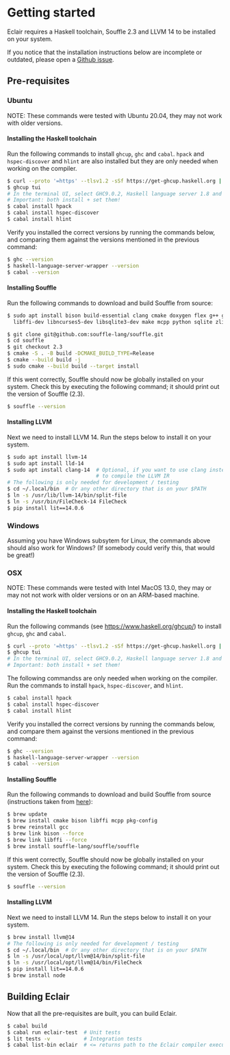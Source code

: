 # Getting started

Eclair requires a Haskell toolchain, Souffle 2.3 and LLVM 14 to be installed on
your system.

If you notice that the installation instructions below are incomplete or
outdated, please open a [Github issue](https://github.com/luc-tielen/eclair-lang/issues).

## Pre-requisites

### Ubuntu

NOTE: These commands were tested with Ubuntu 20.04, they may not work with older
versions.

#### Installing the Haskell toolchain

Run the following commands to install `ghcup`, `ghc` and `cabal`. `hpack` and
`hspec-discover` and `hlint` are also installed but they are only needed when working on the
compiler.

```bash
$ curl --proto '=https' --tlsv1.2 -sSf https://get-ghcup.haskell.org | sh
$ ghcup tui
# In the terminal UI, select GHC9.0.2, Haskell language server 1.8 and Cabal 3.6.
# Important: both install + set them!
$ cabal install hpack
$ cabal install hspec-discover
$ cabal install hlint
```

Verify you installed the correct versions by running the commands below, and
comparing them against the versions mentioned in the previous command:

```bash
$ ghc --version
$ haskell-language-server-wrapper --version
$ cabal --version
```

#### Installing Souffle

Run the following commands to download and build Souffle from source:

```bash
$ sudo apt install bison build-essential clang cmake doxygen flex g++ git \
  libffi-dev libncurses5-dev libsqlite3-dev make mcpp python sqlite zlib1g-dev

$ git clone git@github.com:souffle-lang/souffle.git
$ cd souffle
$ git checkout 2.3
$ cmake -S . -B build -DCMAKE_BUILD_TYPE=Release
$ cmake --build build -j
$ sudo cmake --build build --target install
```

If this went correctly, Souffle should now be globally installed on your system.
Check this by executing the following command; it should print out the version
of Souffle (2.3).

```bash
$ souffle --version
```

#### Installing LLVM

Next we need to install LLVM 14. Run the steps below to install it on your
system.

```bash
$ sudo apt install llvm-14
$ sudo apt install lld-14
$ sudo apt install clang-14  # Optional, if you want to use clang instead of llc
                             # to compile the LLVM IR
# The following is only needed for development / testing
$ cd ~/.local/bin  # Or any other directory that is on your $PATH
$ ln -s /usr/lib/llvm-14/bin/split-file
$ ln -s /usr/bin/FileCheck-14 FileCheck
$ pip install lit==14.0.6
```

### Windows

Assuming you have Windows subsytem for Linux, the commands above should also
work for Windows? (If somebody could verify this, that would be great!)

### OSX

NOTE: These commands were tested with Intel MacOS 13.0, they may or may not not work
with older versions or on an ARM-based machine.

#### Installing the Haskell toolchain

Run the following commands (see https://www.haskell.org/ghcup/) to install `ghcup`, `ghc` and `cabal`.

```bash
$ curl --proto '=https' --tlsv1.2 -sSf https://get-ghcup.haskell.org | sh
$ ghcup tui
# In the terminal UI, select GHC9.0.2, Haskell language server 1.8 and Cabal 3.6.
# Important: both install + set them!
```

The following commandss are only needed when working on the compiler.
Run the commands to install `hpack`, `hspec-discover`, and `hlint`.

```bash
$ cabal install hpack
$ cabal install hspec-discover
$ cabal install hlint
```

Verify you installed the correct versions by running the commands below, and
compare them against the versions mentioned in the previous command:

```bash
$ ghc --version
$ haskell-language-server-wrapper --version
$ cabal --version
```

#### Installing Souffle

Run the following commands to download and build Souffle from source
(instructions taken from [here](https://souffle-lang.github.io/build#mac-os-x-build)):

```bash
$ brew update
$ brew install cmake bison libffi mcpp pkg-config
$ brew reinstall gcc
$ brew link bison --force
$ brew link libffi --force
$ brew install souffle-lang/souffle/souffle
```

If this went correctly, Souffle should now be globally installed on your system.
Check this by executing the following command; it should print out the version
of Souffle (2.3).

```bash
$ souffle --version
```

#### Installing LLVM

Next we need to install LLVM 14. Run the steps below to install it on your
system.

```bash
$ brew install llvm@14
# The following is only needed for development / testing
$ cd ~/.local/bin  # Or any other directory that is on your $PATH
$ ln -s /usr/local/opt/llvm@14/bin/split-file
$ ln -s /usr/local/opt/llvm@14/bin/FileCheck
$ pip install lit==14.0.6
$ brew install node
```

## Building Eclair

Now that all the pre-requisites are built, you can build Eclair.

```bash
$ cabal build
$ cabal run eclair-test  # Unit tests
$ lit tests -v           # Integration tests
$ cabal list-bin eclair  # <= returns path to the Eclair compiler executable
```
